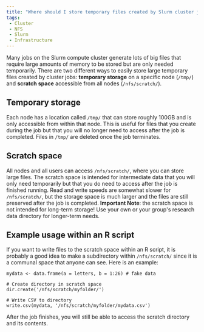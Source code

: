 ```yaml
---
title: "Where should I store temporary files created by Slurm cluster jobs?"
tags:
 - Cluster
 - NFS
 - Slurm
 - Infrastructure
---
```


Many jobs on the Slurm compute cluster generate lots of big files that require large amounts of memory to be stored but are only needed temporarily. There are two different ways to easily store large temporary files created by cluster jobs: **temporary storage** on a specific node (`/tmp/`) and **scratch space** accessible from all nodes (`/nfs/scratch/`).

## Temporary storage

Each node has a location called `/tmp/` that can store roughly 100GB and is only accessible from within that node. This is useful for files that you create during the job but that you will no longer need to access after the job is completed. Files in `/tmp/` are deleted once the job terminates.

## Scratch space

All nodes and all users can access `/nfs/scratch/`, where you can store large files. The scratch space is intended for intermediate data that you will only need temporarily but that you do need to access after the job is finished running. Read and write speeds are somewhat slower for `/nfs/scratch/`, but the storage space is much larger and the files are still preserved after the job is completed. **Important Note**: the scratch space is not intended for long-term storage! Use your own or your group's research data directory for longer-term needs.

## Example usage within an R script

If you want to write files to the scratch space within an R script, it is probably a good idea to make a subdirectory within `/nfs/scratch/` since it is a communal space that anyone can see. Here is an example:

```
mydata <- data.frame(a = letters, b = 1:26) # fake data

# Create directory in scratch space
dir.create('/nfs/scratch/myfolder/')

# Write CSV to directory
write.csv(mydata, '/nfs/scratch/myfolder/mydata.csv')
```

After the job finishes, you will still be able to access the scratch directory and its contents.
